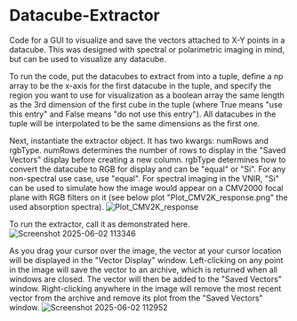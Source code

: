# Datacube-Extractor
Code for a GUI to visualize and save the vectors attached to X-Y points in a datacube. This was designed with spectral or polarimetric imaging in mind, but can be used to visualize any datacube.

To run the code, put the datacubes to extract from into a tuple, define a np array to be the x-axis for the first datacube in the tuple, and specify the region you want to use for visualization as a boolean array the same length as the 3rd dimension of the first cube in the tuple (where True means "use this entry" and False means "do not use this entry"). All datacubes in the tuple will be interpolated to be the same dimensions as the first one.

Next, instantiate the extractor object. It has two kwargs: numRows and rgbType. numRows determines the number of rows to display in the "Saved Vectors" display before creating a new column. rgbType determines how to convert the datacube to RGB for display and can be "equal" or "Si".  For any non-spectral use case, use "equal". For spectral imaging in the VNIR, "Si" can be used to simulate how the image would appear on a CMV2000 focal plane with RGB filters on it (see below plot "Plot_CMV2K_response.png" the used absorption spectra).
![Plot_CMV2K_response](https://github.com/user-attachments/assets/05cbd283-177a-498c-894d-b7afead6ad47)

To run the extractor, call it as demonstrated here.
![Screenshot 2025-06-02 113346](https://github.com/user-attachments/assets/79c21bd1-82ed-4a5b-ac12-cfd7aab38058)

As you drag your cursor over the image, the vector at your cursor location will be displayed in the "Vector Display" window. Left-clicking on any point in the image will save the vector to an archive, which is returned when all windows are closed. The vector will then be added to the "Saved Vectors" window. Right-clicking anywhere in the image will remove the most recent vector from the archive and remove its plot from the "Saved Vectors" window.
![Screenshot 2025-06-02 112952](https://github.com/user-attachments/assets/4d03f227-f0c3-43a2-8ccd-c17f4a6d8746)
